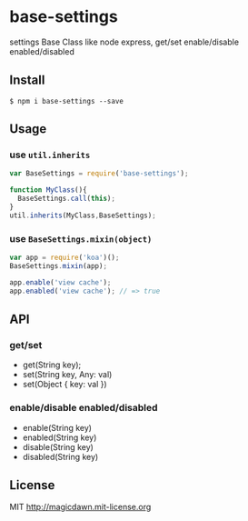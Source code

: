 # base-settings
settings Base Class like node express, get/set enable/disable enabled/disabled

## Install
```
$ npm i base-settings --save
```

## Usage

### use `util.inherits`

```js
var BaseSettings = require('base-settings');

function MyClass(){
  BaseSettings.call(this);
}
util.inherits(MyClass,BaseSettings);
```

### use `BaseSettings.mixin(object)`

```js
var app = require('koa')();
BaseSettings.mixin(app);

app.enable('view cache');
app.enabled('view cache'); // => true
```

## API

### get/set
- get(String key);
- set(String key, Any: val)
- set(Object { key: val })

### enable/disable enabled/disabled
- enable(String key)
- enabled(String key)
- disable(String key)
- disabled(String key)

## License
MIT http://magicdawn.mit-license.org